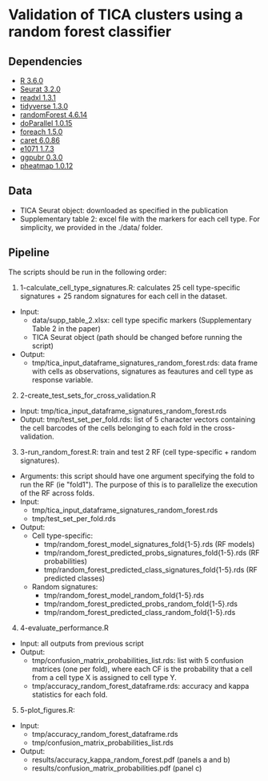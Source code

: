 # Validation of TICA clusters using a random forest classifier


## Dependencies

* [R 3.6.0](https://cran.r-project.org/)
* [Seurat 3.2.0](https://cran.r-project.org/web/packages/Seurat/index.html)
* [readxl 1.3.1](https://cran.r-project.org/web/packages/readxl/index.html)
* [tidyverse 1.3.0](https://cran.r-project.org/web/packages/tidyverse/index.html)
* [randomForest 4.6.14](https://cran.r-project.org/web/packages/randomForest/index.html)
* [doParallel 1.0.15](https://cran.r-project.org/web/packages/doParallel/index.html)
* [foreach 1.5.0](https://cran.r-project.org/web/packages/foreach/index.html)
* [caret 6.0.86](https://cran.r-project.org/web/packages/caret/index.html)
* [e1071 1.7.3](https://cran.r-project.org/web/packages/e1071/index.html)
* [ggpubr 0.3.0](https://cran.r-project.org/web/packages/ggpubr/index.html)
* [pheatmap 1.0.12](https://cran.r-project.org/web/packages/pheatmap/index.html)


## Data

* TICA Seurat object: downloaded as specified in the publication
* Supplementary table 2: excel file with the markers for each cell type. For simplicity, we provided in the ./data/ folder.


## Pipeline

The scripts should be run in the following order:


1. 1-calculate_cell_type_signatures.R: calculates 25 cell type-specific signatures + 25 random signatures for each cell in the dataset.
  * Input:
    * data/supp_table_2.xlsx: cell type specific markers (Supplementary Table 2 in the paper)
    * TICA Seurat object (path should be changed before running the script)
  * Output:
    * tmp/tica_input_dataframe_signatures_random_forest.rds: data frame with cells as observations, signatures as feautures and cell type as response variable.
2. 2-create_test_sets_for_cross_validation.R
  * Input: tmp/tica_input_dataframe_signatures_random_forest.rds
  * Output: tmp/test_set_per_fold.rds: list of 5 character vectors containing the cell barcodes of the cells belonging to each fold in the cross-validation.
3. 3-run_random_forest.R: train and test 2 RF (cell type-specific + random signatures).
  * Arguments: this script should have one argument specifying the fold to run the RF (ie "fold1"). The purpose of this is to parallelize the execution of the RF across folds.
  * Input:
    * tmp/tica_input_dataframe_signatures_random_forest.rds
    * tmp/test_set_per_fold.rds
  * Output: 
    * Cell type-specific:
      * tmp/random_forest_model_signatures_fold{1-5}.rds (RF models)
      * tmp/random_forest_predicted_probs_signatures_fold{1-5}.rds (RF probabilities)
      * tmp/random_forest_predicted_class_signatures_fold{1-5}.rds (RF predicted classes)
    * Random signatures:
      * tmp/random_forest_model_random_fold{1-5}.rds
      * tmp/random_forest_predicted_probs_random_fold{1-5}.rds
      * tmp/random_forest_predicted_class_random_fold{1-5}.rds
4. 4-evaluate_performance.R
  * Input: all outputs from previous script
  * Output:
  	* tmp/confusion_matrix_probabilities_list.rds: list with 5 confusion matrices (one per fold), where each CF is the probability that a cell from a cell type X is assigned to cell type Y.
    * tmp/accuracy_random_forest_dataframe.rds: accuracy and kappa statistics for each fold.
5. 5-plot_figures.R: 
  * Input:
    * tmp/accuracy_random_forest_dataframe.rds
    * tmp/confusion_matrix_probabilities_list.rds
  * Output: 
    * results/accuracy_kappa_random_forest.pdf (panels a and b)
    * results/confusion_matrix_probabilities.pdf (panel c)